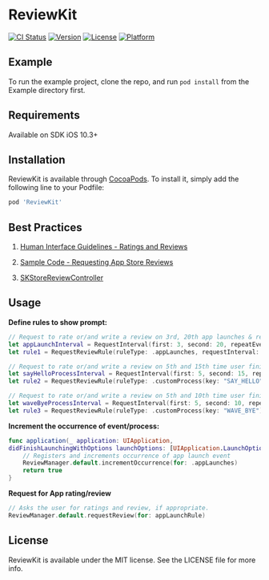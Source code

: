 # ReviewKit

[![CI Status](https://img.shields.io/travis/ajithrnayak@icloud.com/ReviewKit.svg?style=flat)](https://travis-ci.org/ajithrnayak@icloud.com/ReviewKit)
[![Version](https://img.shields.io/cocoapods/v/ReviewKit.svg?style=flat)](https://cocoapods.org/pods/ReviewKit)
[![License](https://img.shields.io/cocoapods/l/ReviewKit.svg?style=flat)](https://cocoapods.org/pods/ReviewKit)
[![Platform](https://img.shields.io/cocoapods/p/ReviewKit.svg?style=flat)](https://cocoapods.org/pods/ReviewKit)

## Example

To run the example project, clone the repo, and run `pod install` from the Example directory first.

## Requirements

Available on SDK iOS 10.3+

## Installation

ReviewKit is available through [CocoaPods](https://cocoapods.org). To install
it, simply add the following line to your Podfile:

```ruby
pod 'ReviewKit'
```

## Best Practices
1. [Human Interface Guidelines - Ratings and Reviews](https://developer.apple.com/design/human-interface-guidelines/ios/system-capabilities/ratings-and-reviews/)
2. [Sample Code - Requesting App Store Reviews](https://developer.apple.com/documentation/storekit/skstorereviewcontroller/requesting_app_store_reviews)

3. [SKStoreReviewController](https://developer.apple.com/documentation/storekit/skstorereviewcontroller/2851536-requestreview)

## Usage

**Define rules to show prompt:**  
```Swift
// Request to rate or/and write a review on 3rd, 20th app launches & repeat for every 100th app launch
let appLaunchInterval = RequestInterval(first: 3, second: 20, repeatEvery: 100)
let rule1 = RequestReviewRule(ruleType: .appLaunches, requestInterval: appLaunchInterval)

// Request to rate or/and write a review on 5th and 15th time user finishes Say Hello process. Request again on every 50th time.
let sayHelloProcessInterval = RequestInterval(first: 5, second: 15, repeatEvery: 50)
let rule2 = RequestReviewRule(ruleType: .customProcess(key: "SAY_HELLO"), requestInterval: sayHelloProcessInterval)

// Request to rate or/and write a review on 5th and 10th time user finishes Wave Bye process. Request again on every 20th wave bye.
let waveByeProcessInterval = RequestInterval(first: 5, second: 10, repeatEvery: 20)
let rule3 = RequestReviewRule(ruleType: .customProcess(key: "WAVE_BYE"), requestInterval: waveByeProcessInterval)
```

**Increment the occurrence of event/process:**
```Swift
func application(_ application: UIApplication,
didFinishLaunchingWithOptions launchOptions: [UIApplication.LaunchOptionsKey: Any]?) -> Bool {
    // Registers and increments occurrence of app launch event
    ReviewManager.default.incrementOccurrence(for: .appLaunches)
    return true
}
```

**Request for App rating/review**
```Swift
// Asks the user for ratings and review, if appropriate. 
ReviewManager.default.requestReview(for: appLaunchRule)
```

## License

ReviewKit is available under the MIT license. See the LICENSE file for more info.
